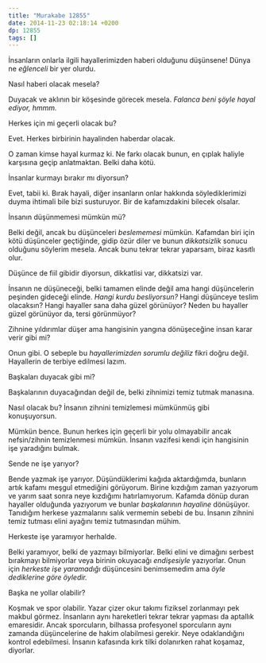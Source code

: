 ```yaml
---
title: "Murakabe 12855"
date: 2014-11-23 02:18:14 +0200
dp: 12855
tags: []
---
```


İnsanların onlarla ilgili hayallerimizden haberi olduğunu düşünsene!
Dünya ne *eğlenceli* bir yer olurdu.

Nasıl haberi olacak mesela?

Duyacak ve aklının bir köşesinde görecek mesela. *Falanca beni şöyle
hayal ediyor, hmmm.*

Herkes için mi geçerli olacak bu?

Evet. Herkes birbirinin hayalinden haberdar olacak.

O zaman kimse hayal kurmaz ki. Ne farkı olacak bunun, en çıplak haliyle
karşısına geçip anlatmaktan. Belki daha kötü.

İnsanlar kurmayı bırakır mı diyorsun?

Evet, tabii ki. Bırak hayali, diğer insanların onlar hakkında
söylediklerimizi duyma ihtimali bile bizi susturuyor. Bir de
kafamızdakini bilecek olsalar.

İnsanın düşünmemesi mümkün mü?

Belki değil, ancak bu düşünceleri *beslememesi* mümkün. Kafamdan biri
için kötü düşünceler geçtiğinde, gidip özür diler ve bunun
*dikkatsizlik* sonucu olduğunu söylerim mesela. Ancak bunu tekrar tekrar
yaparsam, biraz kasıtlı olur.

Düşünce de fiil gibidir diyorsun, dikkatlisi var, dikkatsizi var.

İnsanın ne düşüneceği, belki tamamen elinde değil ama hangi düşüncelerin
peşinden gideceği elinde. *Hangi kurdu besliyorsun?* Hangi düşünceye
teslim olacaksın? Hangi hayaller sana daha güzel görünüyor? Neden bu
hayaller güzel görünüyor da, tersi görünmüyor?

Zihnine yıldırımlar düşer ama hangisinin yangına dönüşeceğine insan
karar verir gibi mi?

Onun gibi. O sebeple bu *hayallerimizden sorumlu değiliz* fikri doğru
değil. Hayallerin de terbiye edilmesi lazım.

Başkaları duyacak gibi mi?

Başkalarının duyacağından değil de, belki zihnimizi temiz tutmak
manasına.

Nasıl olacak bu? İnsanın zihnini temizlemesi mümkünmüş gibi
konuşuyorsun.

Mümkün bence. Bunun herkes için geçerli bir yolu olmayabilir ancak
nefsin/zihnin temizlenmesi mümkün. İnsanın vazifesi kendi için
hangisinin işe yaradığını bulmak.

Sende ne işe yarıyor?

Bende yazmak işe yarıyor. Düşündüklerimi kağıda aktardığımda, bunların
artık kafamı meşgul etmediğini görüyorum. Birine kızdığım zaman
yazıyorum ve yarım saat sonra neye kızdığımı hatırlamıyorum. Kafamda
dönüp duran hayaller olduğunda yazıyorum ve bunlar *başkalarının
hayaline* dönüşüyor. Tanıdığım herkese yazmalarını salık vermemin sebebi
de bu. İnsanın zihnini temiz tutması elini ayağını temiz tutmasından
mühim.

Herkeste işe yaramıyor herhalde.

Belki yaramıyor, belki de yazmayı bilmiyorlar. Belki elini ve dimağını
serbest bırakmayı bilmiyorlar veya birinin okuyacağı *endişesiyle*
yazıyorlar. Onun için *herkeste işe yaramadığı* düşüncesini benimsemedim
ama *öyle dediklerine göre öyledir.*

Başka ne yollar olabilir?

Koşmak ve spor olabilir. Yazar çizer okur takımı fiziksel zorlanmayı pek
makbul görmez. İnsanların aynı hareketleri tekrar tekrar yapması da
aptallık emaresidir. Ancak sporcuların, bilhassa profesyonel sporcuların
aynı zamanda düşüncelerine de hakim olabilmesi gerekir. Neye
odaklandığını kontrol edebilmesi. İnsanın kafasında kırk tilki
dolanırken rahat koşamaz, diyorlar.


